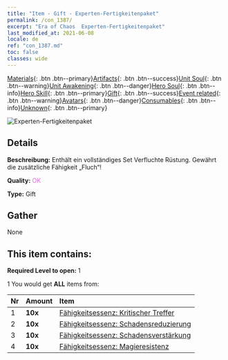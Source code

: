 ```yaml
---
title: "Item - Gift - Experten-Fertigkeitenpaket"
permalink: /con_1387/
excerpt: "Era of Chaos  Experten-Fertigkeitenpaket"
last_modified_at: 2021-06-08
locale: de
ref: "con_1387.md"
toc: false
classes: wide
---
```

 [Materials](/ItemsDE/){: .btn .btn--primary}[Artifacts](/ItemsDE/Artifacts/){: .btn .btn--success}[Unit Soul](/ItemsDE/UnitSoul/){: .btn .btn--warning}[Unit Awakening](/ItemsDE/UnitAwakening/){: .btn .btn--danger}[Hero Soul](/ItemsDE/HeroSoul/){: .btn .btn--info}[Hero Skill](/ItemsDE/HeroSkill/){: .btn .btn--primary}[Gift](/ItemsDE/Gift/){: .btn .btn--success}[Event related](/ItemsDE/Events/){: .btn .btn--warning}[Avatars](/ItemsDE/Avatars/){: .btn .btn--danger}[Consumables](/ItemsDE/Consumables/){: .btn .btn--info}[Unknown](/ItemsDE/Unknown/){: .btn .btn--primary}

 ![Experten-Fertigkeitenpaket](/images/t/i_905001.png)

## Details
 **Beschreibung:** Enthält ein vollständiges Set Verfluchte Rüstung. Gewährt die zusätzliche Fähigkeit „Fluch“!

 **Quality:** <span style="color: #DA70D6">OK</span>

 **Type:** Gift

## Gather

  None

## This item contains:

 **Required Level to open:** 1

 1 You would get **ALL** items  from:

  | Nr | Amount |     Item    |
  |:---|:-------|:------------|
  | 1 |  **10x** | [Fähigkeitsessenz: Kritischer Treffer](/ItemsDE/con_1115/) |  | 
  | 2 |  **10x** | [Fähigkeitsessenz: Schadensreduzierung](/ItemsDE/con_1116/) |  | 
  | 3 |  **10x** | [Fähigkeitsessenz: Schadensverstärkung](/ItemsDE/con_1117/) |  | 
  | 4 |  **10x** | [Fähigkeitsessenz: Magieresistenz](/ItemsDE/con_1118/) |  | 

